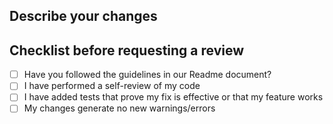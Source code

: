 ## Describe your changes

## Checklist before requesting a review
- [ ] Have you followed the guidelines in our Readme document?
- [ ] I have performed a self-review of my code
- [ ] I have added tests that prove my fix is effective or that my feature works
- [ ] My changes generate no new warnings/errors
